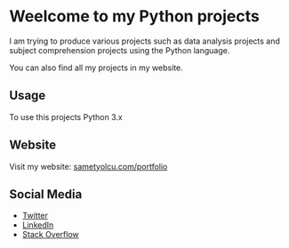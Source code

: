 # Weelcome to my Python projects

I am trying to produce various projects such as data analysis projects and subject comprehension projects using the Python language. 

You can also find all my projects in my website.

## Usage

To use this projects Python 3.x

## Website

Visit my website: [sametyolcu.com/portfolio](https://www.sametyolcu.com/portfolio)

## Social Media

- [Twitter](https://twitter.com/sametylcu)
- [LinkedIn](https://www.linkedin.com/in/samet-yolcu)
- [Stack Overflow](https://stackoverflow.com/users/23614045/samet-yolcu)




